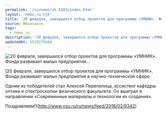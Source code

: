 ```yaml
---
permalink: '/ru/news/vk-5103/index.html'
layout: 'news.ru.njk'
title: '20 февраля, завершился отбор проектов для программы «УМНИК». Фонда развивает малых предприятия'
source: ВКонтакте
tags:
  - news_ru
description: '20 февраля, завершился отбор проектов для программы «УМНИК». Фонда развивает малых предприятия…'
updatedAt: 1519275660
---
```

![20 февраля, завершился отбор проектов для программы «УМНИК». Фонда развивает малых предприятия…](https://sun9-76.userapi.com/c840136/v840136056/79e11/mtl9dkXumnY.jpg)

[20 февраля, завершился отбор проектов для программы «УМНИК». Фонда развивает малых предприятия в научно-технической сфере.

Одним из победителей стал Алексей Перепелица, ассистент кафедры оптики и спектроскопии физического факультета. Он выиграл в направлении «Современные материалы и технологии их создания».

Поздравляем!](http://www.vsu.ru/ru/news/feed/2018/02/9342)
